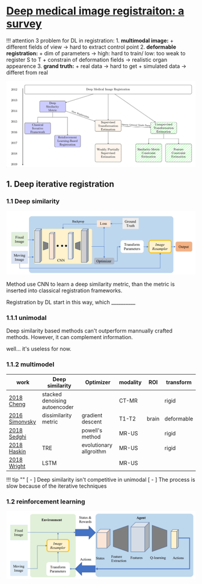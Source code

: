 # [Deep medical image registraiton: a survey](https://link.springer.com/content/pdf/10.1007/s00138-020-01060-x.pdf)

!!! attention 3 problem for DL in registration:
    1. **multimodal image:**
       + different fields of view -> hard to extract control point
    2. **deformable registration:**
       + dim of parameters -> high: hard to train/ low: too weak to register S to T
       + constrain of deformation fields -> realistic organ appearence
    3. **grand truth:**
        + real data -> hard to get
        + simulated data -> differet from real

![](picture/2021-11-05-16-10-38.png)

## 1. Deep iterative registration

### 1.1 Deep similarity

![](picture/2021-11-05-16-25-02.png)

Method use CNN to learn a deep similarity metric, than the metric is inserted into classical registration frameworks.

Registration by DL start in this way, which __________

### 1.1.1 unimodal

Deep similarity based methods can't outperform mannually crafted methods. However, it can complement information.

well... it's useless for now.

### 1.1.2 multimodel

| work | Deep similarity |Optimizer| modality | ROI | transform |
|---|---|---|---|---|---|
|[2018 Cheng](https://www.tandfonline.com/doi/full/10.1080/21681163.2015.1135299)|stacked  denoising autoencoder||CT-MR||rigid|
|[2016 Simonvsky](https://link.springer.com/chapter/10.1007%2F978-3-319-46726-9_2)|dissimilarity metric|gradient descent|T1-T2|brain|deformable|
|[2018 Sedghi](https://arxiv.org/pdf/1804.01565.pdf)||powell's method|MR-US||rigid|
|[2018 Haskin](https://europepmc.org/article/MED/30382457)|TRE|evolutionary allgroithm|MR-US||rigid|
|[2018 Wright](https://link.springer.com/chapter/10.1007%2F978-3-030-00807-9_15)|LSTM||MR-US|||

!!! tip ""
    [ - ] Deep similarity isn't competitive in unimodal
    [ - ] The process is slow because of the iterative techniques

### 1.2 reinforcement learning

![](picture/2021-11-05-21-12-39.png)